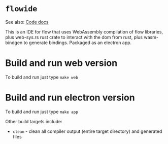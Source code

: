 # `flowide`

See also: [Code docs](../code/doc/flowide/index.html)

This is an IDE for flow that uses WebAssembly compilation of flow libraries, plus web-sys.rs rust crate to 
interact with the dom from rust, plus wasm-bindgen to generate bindings. Packaged as an electron app.

# Build and run web version
To build and run just type ```make web```

# Build and run electron version
To build and run just type ```make app```

Other build targets include:
- `clean` - clean all compiler output (entire target directory) and generated files